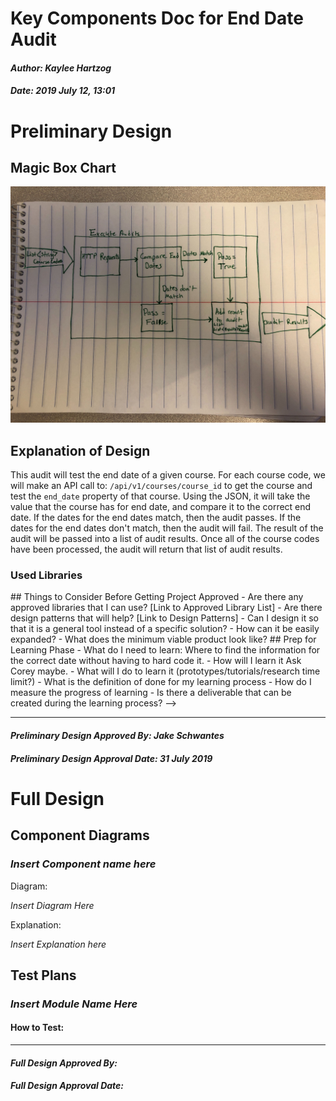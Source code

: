 # Key Components Doc for End Date Audit
#### *Author: Kaylee Hartzog*
#### *Date: 2019 July 12, 13:01*

# Preliminary Design

## Magic Box Chart

![End Date Audit Key Components](images/magic-box.jpg)

## Explanation of Design
This audit will test the end date of a given course. For each course code, we will make an API call to: `/api/v1/courses/course_id` to get the course and test the `end_date` property of that course. Using the JSON, it will take the value that the course has for end date, and compare it to the correct end date. If the dates for the end dates match, then the audit passes. If the dates for the end dates don't match, then the audit will fail. The result of the audit will be passed into a list of audit results. Once all of the course codes have been processed, the audit will return that list of audit results.


### Used Libraries
<!-->
## Things to Consider Before Getting Project Approved
- Are there any approved libraries that I can use? [Link to Approved Library List]
- Are there design patterns that will help?  [Link to Design Patterns]
- Can I design it so that it is a general tool instead of a specific solution?
- How can it be easily expanded?
- What does the minimum viable product look like?

## Prep for Learning Phase
- What do I need to learn: 

Where to find the information for the correct date without having to hard code it.
- How will I learn it

Ask Corey maybe.
- What will I do to learn it (prototypes/tutorials/research time limit?)
- What is the definition of done for my learning process
- How do I measure the progress of learning
- Is there a deliverable that can be created during the learning process?
-->
-----

#### *Preliminary Design Approved By: Jake Schwantes* 
#### *Preliminary Design Approval Date: 31 July 2019*

# Full Design

## Component Diagrams
<!-- Diagrams and companion explanations for all Key Components.
These would include information about inputs, outputs, and what a function does for every major function. -->

<!-- For each component, the following template will be followed: (In other words, the template below will repeat for each component)-->

### *Insert Component name here*

Diagram:

*Insert Diagram Here*

Explanation:

*Insert Explanation here*

<!-- For a future release:
## Test Plans
For each major function the test plan template will be as follows (in other words the template below will repeat for each test) 
### *Insert name of component here (e.g. convertIdToCourseObject function)*
#### Test 1: *Insert Test name here*
Summary: 
 *Insert Test Summary Here*
 Type: *Insert Type here (Unit Test, Manual Test, Selenium/Puppeteer test (Overkill?))* 
Procedure:
1. *Insert Steps here*
1. *and here*
1. *and here*
Expected Outcome:
*Insert Expected Outcome here*
-->

## Test Plans

### *Insert Module Name Here*
#### How to Test:





-----

#### *Full Design Approved By:* 
#### *Full Design Approval Date:*


<!-- Diagram Types:
 - Data Flow (I think this will be the most popular)
 - Structure Charts (This is really good for showing input and output of every function)
 - UML Class Diagram (a must for object oriented projects) -->